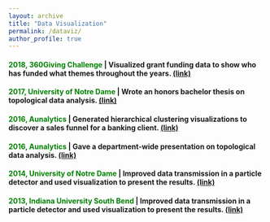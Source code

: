 ```yaml
---
layout: archive
title: "Data Visualization"
permalink: /dataviz/
author_profile: true
---
```


#### <font color="green">2018, 360Giving Challenge</font> | Visualized grant funding data to show who has funded what themes throughout the years. <font color="blue"><a href="https://jpskycak.github.io/360Giving-Challenge">(link)</a></font>
#### <font color="green">2017, University of Notre Dame</font> | Wrote an honors bachelor thesis on topological data analysis. <font color="blue"><a href="https://jpskycak.github.io/files/skycak-nd-tdathesis.pdf">(link)</a></font>
#### <font color="green">2016, Aunalytics</font> | Generated hierarchical clustering visualizations to discover a sales funnel for a banking client. <font color="blue"><a href="https://jpskycak.github.io/files/skycak-aunalytics-salesfunnel.pdf">(link)</a></font>
#### <font color="green">2016, Aunalytics</font> | Gave a department-wide presentation on topological data analysis. <font color="blue"><a href="https://jpskycak.github.io/files/skycak-aunalytics-tda.pdf">(link)</a></font>
#### <font color="green">2014, University of Notre Dame</font> | Improved data transmission in a particle detector and used visualization to present the results. <font color="blue"><a href="https://jpskycak.github.io/files/skycak-nd-particledetector.pdf">(link)</a></font>
#### <font color="green">2013, Indiana University South Bend</font> | Improved data transmission in a particle detector and used visualization to present the results. <font color="blue"><a href="https://jpskycak.github.io/files/skycak-iusb-particledetector.pdf">(link)</a></font>
